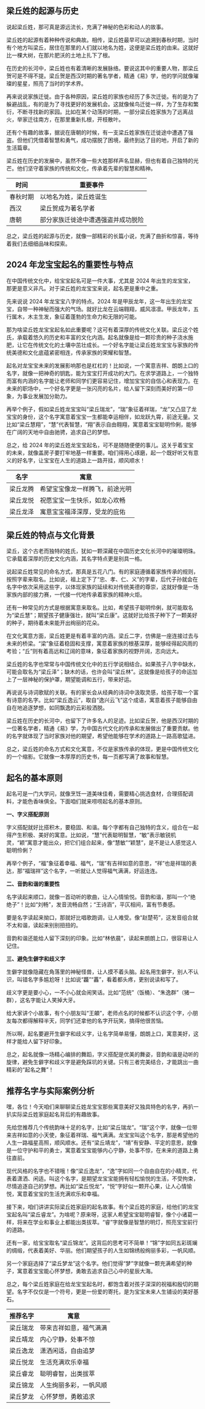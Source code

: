 ## 梁丘姓的起源与历史

说起梁丘姓，那可真是源远流长，充满了神秘的色彩和动人的故事。

梁丘姓的起源有着种种传说和典故。相传，梁丘姓最早可以追溯到春秋时期，当时有个地方叫梁丘，居住在那里的人们就以地名为姓，这便是梁丘姓的由来。这就好比一棵大树，在那片肥沃的土地上扎下了根。

在历史的长河中，梁丘姓也有着清晰的发展脉络。要说这其中的重要人物，那梁丘贺可是不得不提。梁丘贺是西汉时期的著名学者，精通《易》学，他的学问就像璀璨的星星，照亮了当时的学术界。

再来说说家族迁徙。由于各种原因，梁丘姓的家族也经历了多次迁徙。有的是为了躲避战乱，有的是为了寻找更好的发展机会。这就像候鸟迁徙一样，为了生存和繁衍，不断寻找新的家园。比如在某个动荡的时期，一部分梁丘姓家族为了远离战火，举家迁往南方，在那里重新扎根，开枝散叶。

还有个有趣的故事，据说在唐朝的时候，有一支梁丘姓家族在迁徙途中遭遇了强盗。但他们凭借着智慧和勇气，成功摆脱了困境，最终到达了目的地，开启了新的生活篇章。

梁丘姓在历史的发展中，虽然不像一些大姓那样声名显赫，但也有着自己独特的光芒。他们坚守着家族的传统和文化，传承着先辈的智慧和精神。

|时间|重要事件|
|----|----|
|春秋时期|以地名为姓，梁丘姓诞生|
|西汉|梁丘贺成为著名学者|
|唐朝|部分家族迁徙途中遭遇强盗并成功脱险|

总之，梁丘姓的起源与历史，就像一部精彩的长篇小说，充满了曲折和惊喜，等待着我们去细细品味和探索。
## 2024 年龙宝宝起名的重要性与特点

在中国传统文化中，给宝宝起名可是一件大事，尤其是 2024 年出生的龙宝宝，那更是意义非凡。对于梁丘姓的龙宝宝来说，起名更是重中之重。

先来说说 2024 年龙宝宝八字的特点。2024 年是甲辰龙年，这一年出生的龙宝宝，自带一种神秘而强大的气场。就好比龙在云端翱翔，威风凛凛。甲辰龙年，五行属木，木主生发，象征着蓬勃的生命力和无限的可能。

那为啥梁丘姓龙宝宝起名如此重要呢？这可有着深厚的传统文化关联。梁丘这个姓氏，承载着悠久的历史和丰富的文化内涵。起名就像是给一颗珍贵的种子浇水施肥，让它在传统文化的土壤中茁壮成长。一个好名字能让梁丘姓龙宝宝与家族的传统美德和文化底蕴紧密相连，传承家族的荣耀和智慧。

起名对龙宝宝未来的发展影响那也是杠杠的！比如说，一个寓意吉祥、朗朗上口的名字，就像一把神奇的钥匙，能为宝宝打开成功的大门。在求学道路上，一个独特而富有内涵的名字能让老师和同学们更容易记住，增加宝宝的自信心和表现力。在未来的职场中，一个好名字更是一张闪亮的名片，给人留下深刻而美好的第一印象，为事业发展加分助力。

再举个例子，假如梁丘姓龙宝宝叫“梁丘瑞龙”，“瑞”象征着祥瑞，“龙”又凸显了龙宝宝的身份，这个名字寓意着宝宝一生都能幸运相伴，如龙跃九霄，前途无量。又比如“梁丘慧翔”，“慧”代表智慧，“翔”表示自由翱翔，寓意着宝宝聪明伶俐，能够在广阔的天地中自由驰骋，追求自己的梦想。

总之，给 2024 年的梁丘姓龙宝宝起名，可不是随随便便的事儿。这关乎着宝宝的未来，就像盖房子要打牢地基一样重要。咱们得用心琢磨，起一个既好听又有意义的好名字，让宝宝在人生的道路上一路开挂，顺风顺水！

| 名字 | 寓意 |
| ---- | ---- |
| 梁丘龙腾 | 希望宝宝像龙一样腾飞，前途光明 |
| 梁丘龙悦 | 祝愿宝宝一生快乐，如龙心欢畅 |
| 梁丘龙泽 | 寓意宝宝福泽深厚，受龙的庇佑 |
## 梁丘姓的特点与文化背景

梁丘，这个古老而独特的姓氏，犹如一颗深藏在中国历史文化长河中的璀璨明珠。它承载着深厚的历史文化内涵，其名字特点更是别具一格。

说起梁丘姓常见的命名方式，那真是五花八门。有的家庭遵循着家族传承的规则，按照字辈来取名。比如说，祖上定下了“忠、孝、仁、义”的字辈，后代子孙就会在名字中依次采用这些字，以体现家族的延续和对传统美德的尊崇，这就好像是一场家族内部的接力赛，一代接一代地传承着家族的精神火炬。

还有一种常见的方式是根据寓意来取名。比如，希望孩子聪明伶俐，就可能取名为“梁丘慧”；期望孩子健康强壮，就叫“梁丘康”。这就好比给孩子种下了一颗美好的种子，期待着未来能开出绚丽的花朵。

在文化寓意方面，梁丘姓更是有着丰富的内涵。梁丘二字，仿佛是一座连接过去与未来的桥梁。“梁”象征着稳固和支撑，寓意着家族的根基深厚，能够经得起风雨的考验；“丘”则有着高远和辽阔的意味，象征着家族的视野开阔，志向远大。

梁丘姓的名字也常常与中国传统文化中的五行学说相结合。如果孩子八字中缺水，可能会取名为“梁丘泽”；缺木的话，也许会叫“梁丘林”。这就像是给孩子的命运加上了一层神秘的保护罩，期望能调和五行，带来好运。

再说说与诗词歌赋的关联。有的家长会从经典的诗词中汲取灵感，给孩子取一个富有诗意的名字。比如“梁丘逸云”，取自“逸兴云飞”这个成语，寓意着孩子能够自由自在地追逐梦想，如同飘逸的云彩般洒脱。

梁丘姓在历史的长河中，也留下了许多名人的足迹。比如梁丘贺，他是西汉时期的一位著名学者，精通《易》学，为中国古代文化的传承和发展做出了重要贡献。他的名字就体现了当时家族对他的期望，希望他能够在学术的道路上一路高歌猛进。

总之，梁丘姓的命名方式和文化寓意，不仅是家族传承的体现，更是中国传统文化的一个缩影。它就像一本厚厚的历史书，每一页都写满了故事和智慧。 
## 起名的基本原则

起名可是一门大学问，就像烹饪一道美味佳肴，需要精心挑选食材，合理搭配调料，才能色香味俱全。下面咱们就来唠唠起名的基本原则。

**一、字义搭配原则**

字义搭配就好比搭积木，要稳固、和谐。每个字都有自己独特的含义，组合在一起得产生积极、美好的寓意。比如说，“慧”代表聪明智慧，“敏”表示敏锐机灵，“颖”寓意才能出众，把它们组合起来，像“慧敏”“颖慧”，是不是让人感觉这人聪明伶俐？

再举个例子，“福”象征着幸福、福气，“瑞”有吉祥如意的意思，“祥”也是祥瑞的表达，那“福瑞祥”这个名字，一听就让人觉得福气满满，好运连连。

**二、音韵和谐的重要性**

名字读起来顺口，就像一首动听的歌曲，让人心情愉悦。音韵和谐，那叫一个“绝绝子”！比如“刘畅”，发音流畅自然；“王诗涵”，平仄相间，富有节奏感。

要是名字读起来拗口，那就好比唱歌跑调，让人难受。像“赵楚苟”，这发音组合就不太和谐，读起来别别扭扭的。

音韵和谐还能给人留下深刻的印象。比如“林依晨”，读起来朗朗上口，很容易让人记住。

**三、避免生僻字和歧义字**

生僻字就像隐藏在角落里的神秘怪兽，让人摸不着头脑。起名用生僻字，别人不认识，叫错名字多尴尬呀！比如说“龘”“靐”，看着都头疼，更别说读和写了。

歧义字更是要小心，一不小心就会闹笑话。比如“范统”（饭桶）、“朱逸群”（猪一群），这名字能让人笑掉大牙。

给大家讲个小故事，有个小朋友叫“王頔”，老师点名的时候都不认识这个字，小朋友每次都得解释半天，同学们还拿他的名字开玩笑，搞得他很苦恼。

所以啊，起名要避开生僻字和歧义字，让名字简单易懂，朗朗上口，寓意美好，这样才能给人留下好印象。

总之，起名就像一场精心编排的舞蹈，字义搭配是优美的舞姿，音韵和谐是动听的旋律，避免生僻字和歧义字是避免踩坑的关键。只有三者完美结合，才能跳出一曲精彩的“起名之舞”！ 
## 推荐名字与实际案例分析

嘿，各位！今天咱们来聊聊梁丘姓龙宝宝那些寓意美好又独具特色的名字，再扒一扒实际梁丘姓家庭起名背后的有趣故事。

先给您推荐几个传统韵味十足的名字，比如“梁丘瑞龙”。“瑞”这个字，就像一位带来吉祥如意的小天使，象征着祥瑞、福气满满。龙宝宝叫这个名字，那是希望他的人生一路福星高照，顺风顺水。还有“梁丘靖龙”，“靖”有安静、平定的意思，就像是一位守护和平的勇士，寓意着宝宝能够内心宁静，处事不惊，在未来的道路上勇往直前。

现代风格的名字也不错哦！像“梁丘逸龙”，“逸”字如同一个自由自在的小精灵，代表着潇洒、闲适。叫这个名字，是期望龙宝宝能拥有轻松愉悦的生活，不受拘束，尽情追逐自己的梦想。再比如“梁丘悦龙”，“悦”字好似一颗开心果，让人心情愉悦，寓意着宝宝的生活充满欢乐和幸福。

接下来，咱们讲讲实际梁丘姓家庭的起名故事。有个梁丘姓的家庭，给他们的龙宝宝起名叫“梁丘睿龙”。为啥呢？原来呀，这家人希望宝宝聪明睿智，像个小诸葛一样，将来在学业和事业上都能出类拔萃。“睿”字就像是智慧的明灯，照亮宝宝前行的道路。

还有一家，给宝宝取名“梁丘锦龙”。这背后的思考可不简单！“锦”字如同五彩斑斓的绸缎，代表着美好、华丽。他们期望孩子的人生如锦绣般绚丽多彩，一帆风顺。

另一个家庭选择了“梁丘梦龙”这个名字。他们觉得“梦”字就像一颗充满希望的种子，寓意着宝宝能心怀梦想，勇敢去追求自己心中的星辰大海。

总之，每个梁丘姓家庭在给龙宝宝起名时，都饱含着对孩子深深的祝福和殷切的期望。名字不仅仅是一个符号，更是一份爱的寄托，是为宝宝未来人生铺设的美好基石。

|推荐名字|寓意|
|----|----|
|梁丘瑞龙|带来吉祥如意，福气满满|
|梁丘靖龙|内心宁静，处事不惊|
|梁丘逸龙|潇洒闲适，自由追梦|
|梁丘悦龙|生活充满欢乐幸福|
|梁丘睿龙|聪明睿智，出类拔萃|
|梁丘锦龙|人生绚丽多彩，一帆风顺|
|梁丘梦龙|心怀梦想，勇敢追求|